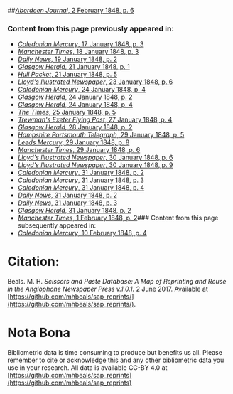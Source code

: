 ##[*Aberdeen Journal*, 2 February 1848, p. 6](https://mhbeals.github.io/sap_html/Aberdeen-Journal/Aberdeen-Journal-2-February-1848-p-6)

### Content from this page previously appeared in:
+ [*Caledonian Mercury*, 17 January 1848, p. 3](https://mhbeals.github.io/sap_html/Caledonian-Mercury/Caledonian-Mercury-17-January-1848-p-3)
+ [*Manchester Times*, 18 January 1848, p. 3](https://mhbeals.github.io/sap_html/Manchester-Times/Manchester-Times-18-January-1848-p-3)
+ [*Daily News*, 19 January 1848, p. 2](https://mhbeals.github.io/sap_html/Daily-News/Daily-News-19-January-1848-p-2)
+ [*Glasgow Herald*, 21 January 1848, p. 1](https://mhbeals.github.io/sap_html/Glasgow-Herald/Glasgow-Herald-21-January-1848-p-1)
+ [*Hull Packet*, 21 January 1848, p. 5](https://mhbeals.github.io/sap_html/Hull-Packet/Hull-Packet-21-January-1848-p-5)
+ [*Lloyd's Illustrated Newspaper*, 23 January 1848, p. 6](https://mhbeals.github.io/sap_html/Lloyd's-Illustrated-Newspaper/Lloyd's-Illustrated-Newspaper-23-January-1848-p-6)
+ [*Caledonian Mercury*, 24 January 1848, p. 4](https://mhbeals.github.io/sap_html/Caledonian-Mercury/Caledonian-Mercury-24-January-1848-p-4)
+ [*Glasgow Herald*, 24 January 1848, p. 2](https://mhbeals.github.io/sap_html/Glasgow-Herald/Glasgow-Herald-24-January-1848-p-2)
+ [*Glasgow Herald*, 24 January 1848, p. 4](https://mhbeals.github.io/sap_html/Glasgow-Herald/Glasgow-Herald-24-January-1848-p-4)
+ [*The Times*, 25 January 1848, p. 5](https://mhbeals.github.io/sap_html/The-Times/The-Times-25-January-1848-p-5)
+ [*Trewman's Exeter Flying Post*, 27 January 1848, p. 4](https://mhbeals.github.io/sap_html/Trewman's-Exeter-Flying-Post/Trewman's-Exeter-Flying-Post-27-January-1848-p-4)
+ [*Glasgow Herald*, 28 January 1848, p. 2](https://mhbeals.github.io/sap_html/Glasgow-Herald/Glasgow-Herald-28-January-1848-p-2)
+ [*Hampshire Portsmouth Telegraph*, 29 January 1848, p. 5](https://mhbeals.github.io/sap_html/Hampshire-Portsmouth-Telegraph/Hampshire-Portsmouth-Telegraph-29-January-1848-p-5)
+ [*Leeds Mercury*, 29 January 1848, p. 8](https://mhbeals.github.io/sap_html/Leeds-Mercury/Leeds-Mercury-29-January-1848-p-8)
+ [*Manchester Times*, 29 January 1848, p. 6](https://mhbeals.github.io/sap_html/Manchester-Times/Manchester-Times-29-January-1848-p-6)
+ [*Lloyd's Illustrated Newspaper*, 30 January 1848, p. 6](https://mhbeals.github.io/sap_html/Lloyd's-Illustrated-Newspaper/Lloyd's-Illustrated-Newspaper-30-January-1848-p-6)
+ [*Lloyd's Illustrated Newspaper*, 30 January 1848, p. 9](https://mhbeals.github.io/sap_html/Lloyd's-Illustrated-Newspaper/Lloyd's-Illustrated-Newspaper-30-January-1848-p-9)
+ [*Caledonian Mercury*, 31 January 1848, p. 2](https://mhbeals.github.io/sap_html/Caledonian-Mercury/Caledonian-Mercury-31-January-1848-p-2)
+ [*Caledonian Mercury*, 31 January 1848, p. 3](https://mhbeals.github.io/sap_html/Caledonian-Mercury/Caledonian-Mercury-31-January-1848-p-3)
+ [*Caledonian Mercury*, 31 January 1848, p. 4](https://mhbeals.github.io/sap_html/Caledonian-Mercury/Caledonian-Mercury-31-January-1848-p-4)
+ [*Daily News*, 31 January 1848, p. 2](https://mhbeals.github.io/sap_html/Daily-News/Daily-News-31-January-1848-p-2)
+ [*Daily News*, 31 January 1848, p. 3](https://mhbeals.github.io/sap_html/Daily-News/Daily-News-31-January-1848-p-3)
+ [*Glasgow Herald*, 31 January 1848, p. 2](https://mhbeals.github.io/sap_html/Glasgow-Herald/Glasgow-Herald-31-January-1848-p-2)
+ [*Manchester Times*, 1 February 1848, p. 2](https://mhbeals.github.io/sap_html/Manchester-Times/Manchester-Times-1-February-1848-p-2)### Content from this page subsequently appeared in:
+ [*Caledonian Mercury*, 10 February 1848, p. 4](https://mhbeals.github.io/sap_html/Caledonian-Mercury/Caledonian-Mercury-10-February-1848-p-4)
                    
# Citation: 

Beals. M. H. *Scissors and Paste Database: A Map of Reprinting and Reuse in the Anglophone Newspaper Press v.1.0.1.* 2 June 2017. Available at [https://github.com/mhbeals/sap_reprints/](https://github.com/mhbeals/sap_reprints/). 
                    
# Nota Bona

Bibliometric data is time consuming to produce but benefits us all. Please remember to cite or acknowledge this and any other bibliometric data you use in your research. All data is available CC-BY 4.0 at [https://github.com/mhbeals/sap_reprints](https://github.com/mhbeals/sap_reprints)